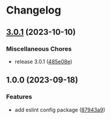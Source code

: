 # Changelog

## [3.0.1](https://github.com/Frachtwerk/essencium-frontend/compare/prettier-config-essencium-v1.0.0...prettier-config-essencium-v3.0.1) (2023-10-10)


### Miscellaneous Chores

* release 3.0.1 ([485e08e](https://github.com/Frachtwerk/essencium-frontend/commit/485e08e411130c8e37190755af0f8bac5749c56f))

## 1.0.0 (2023-09-18)

### Features

- add eslint config package ([87943a9](https://github.com/Frachtwerk/essencium-frontend/commit/87943a9e7e887d5c964d45b222046a4979362e43))
